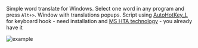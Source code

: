 Simple word translate for Windows. Select one word in any program and press `Alt+>`. Window with translations popups.
Script using 
  [AutoHotKey_L](https://github.com/Lexikos/AutoHotkey_L) for keyboard hook - need installation
  and [MS HTA technology](https://en.wikipedia.org/wiki/HTML_Application) - you already have it
  
![example](https://github.com/bga/flyTranslate/raw/master/example.png)  